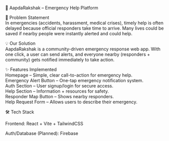 🚨 AapdaRakshak – Emergency Help Platform

📌 Problem Statement
</br>
In emergencies (accidents, harassment, medical crises), timely help is often delayed because official responders take time to arrive. Many lives could be saved if nearby people were instantly alerted and could help.

💡 Our Solution
</br>
AapdaRakshak is a community-driven emergency response web app. With one click, a user can send alerts, and everyone nearby (responders + community) gets notified immediately to take action.

✨ Features Implemented
</br>
 Homepage – Simple, clear call-to-action for emergency help.
 </br>
 Emergency Alert Button – One-tap emergency notification system.
 </br>
 Auth Section – User signup/login for secure access.
 </br>
 Help Section – Information + resources for safety.
 </br>
 Responder Map Button – Shows nearby responders.
 </br>
 Help Request Form – Allows users to describe their emergency.




🛠️ Tech Stack

Frontend: React + Vite + TailwindCSS

Auth/Database (Planned): Firebase


